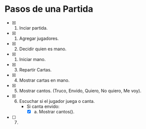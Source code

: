 # Pasos de una Partida

- [x] 1. Inciar partida.
- [x] 1. Agregar jugadores.
- [x] 2. Decidir quien es mano.
- [x] 1. Iniciar mano.
- [x] 3. Repartir Cartas.
- [x] 4. Mostrar cartas en mano.
- [x] 5. Mostrar cantos. (Truco, Envido, Quiero, No quiero, Me voy).
- [x] 6. Escuchar si el jugador juega o canta.
        - Si canta envido:
            - [x] a. Mostrar cantos().
- [ ] 7.  

